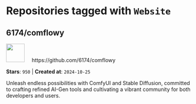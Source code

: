 # Repositories tagged with `Website`


## 6174/comflowy


<a href='https://github.com/6174/comflowy'>
<img src="https://avatars.githubusercontent.com/u/3872872?v=4" width="50" height="50"></a> &nbsp; &nbsp; https://github.com/6174/comflowy

**Stars**: `950` | **Created at**: `2024-10-25`


Unleash endless possibilities with ComfyUI and Stable Diffusion, committed to crafting refined AI-Gen tools and cultivating a vibrant community for both developers and users. 

